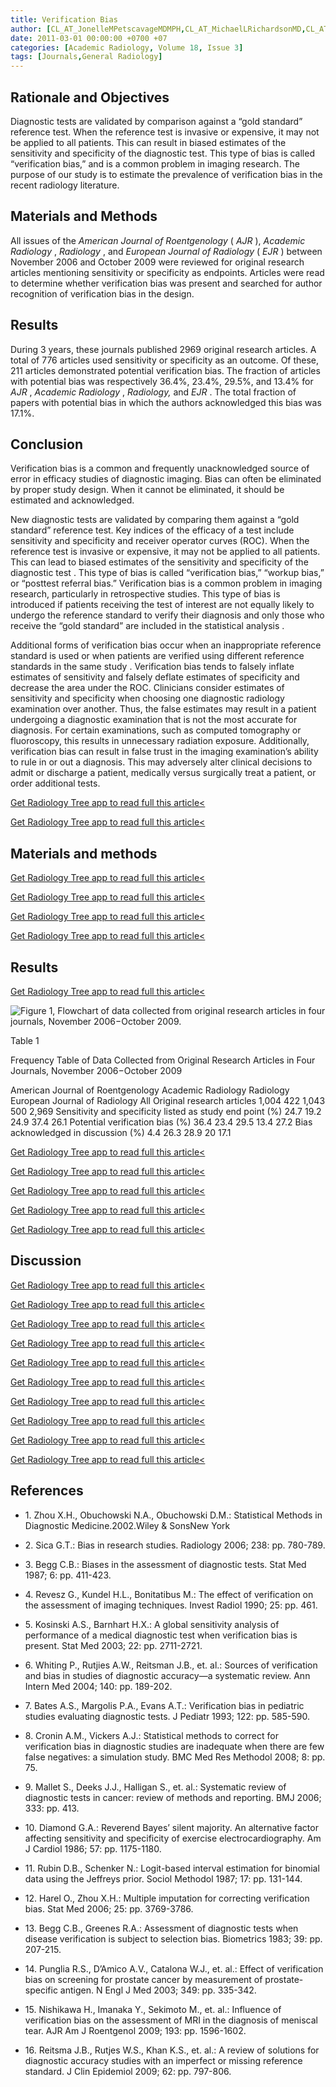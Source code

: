 ```yaml
---
title: Verification Bias
author: [CL_AT_JonelleMPetscavageMDMPH,CL_AT_MichaelLRichardsonMD,CL_AT_RobertBCarrMD]
date: 2011-03-01 00:00:00 +0700 +07
categories: [Academic Radiology, Volume 18, Issue 3]
tags: [Journals,General Radiology]
---
```

## Rationale and Objectives

Diagnostic tests are validated by comparison against a “gold standard” reference test. When the reference test is invasive or expensive, it may not be applied to all patients. This can result in biased estimates of the sensitivity and specificity of the diagnostic test. This type of bias is called “verification bias,” and is a common problem in imaging research. The purpose of our study is to estimate the prevalence of verification bias in the recent radiology literature.

## Materials and Methods

All issues of the _American Journal of Roentgenology_ ( _AJR_ ), _Academic Radiology_ , _Radiology_ , and _European Journal of Radiology_ ( _EJR_ ) between November 2006 and October 2009 were reviewed for original research articles mentioning sensitivity or specificity as endpoints. Articles were read to determine whether verification bias was present and searched for author recognition of verification bias in the design.

## Results

During 3 years, these journals published 2969 original research articles. A total of 776 articles used sensitivity or specificity as an outcome. Of these, 211 articles demonstrated potential verification bias. The fraction of articles with potential bias was respectively 36.4%, 23.4%, 29.5%, and 13.4% for _AJR_ , _Academic Radiology_ , _Radiology,_ and _EJR_ . The total fraction of papers with potential bias in which the authors acknowledged this bias was 17.1%.

## Conclusion

Verification bias is a common and frequently unacknowledged source of error in efficacy studies of diagnostic imaging. Bias can often be eliminated by proper study design. When it cannot be eliminated, it should be estimated and acknowledged.

New diagnostic tests are validated by comparing them against a “gold standard” reference test. Key indices of the efficacy of a test include sensitivity and specificity and receiver operator curves (ROC). When the reference test is invasive or expensive, it may not be applied to all patients. This can lead to biased estimates of the sensitivity and specificity of the diagnostic test . This type of bias is called “verification bias,” “workup bias,” or “posttest referral bias.” Verification bias is a common problem in imaging research, particularly in retrospective studies. This type of bias is introduced if patients receiving the test of interest are not equally likely to undergo the reference standard to verify their diagnosis and only those who receive the “gold standard” are included in the statistical analysis .

Additional forms of verification bias occur when an inappropriate reference standard is used or when patients are verified using different reference standards in the same study . Verification bias tends to falsely inflate estimates of sensitivity and falsely deflate estimates of specificity and decrease the area under the ROC. Clinicians consider estimates of sensitivity and specificity when choosing one diagnostic radiology examination over another. Thus, the false estimates may result in a patient undergoing a diagnostic examination that is not the most accurate for diagnosis. For certain examinations, such as computed tomography or fluoroscopy, this results in unnecessary radiation exposure. Additionally, verification bias can result in false trust in the imaging examination’s ability to rule in or out a diagnosis. This may adversely alter clinical decisions to admit or discharge a patient, medically versus surgically treat a patient, or order additional tests.

[Get Radiology Tree app to read full this article<](https://clinicalpub.com/app)

[Get Radiology Tree app to read full this article<](https://clinicalpub.com/app)

## Materials and methods

[Get Radiology Tree app to read full this article<](https://clinicalpub.com/app)

[Get Radiology Tree app to read full this article<](https://clinicalpub.com/app)

[Get Radiology Tree app to read full this article<](https://clinicalpub.com/app)

[Get Radiology Tree app to read full this article<](https://clinicalpub.com/app)

## Results

[Get Radiology Tree app to read full this article<](https://clinicalpub.com/app)

![Figure 1, Flowchart of data collected from original research articles in four journals, November 2006−October 2009.](https://storage.googleapis.com/dl.dentistrykey.com/clinical/VerificationBias/0_1s20S1076633210005726.jpg)

Table 1


Frequency Table of Data Collected from Original Research Articles in Four Journals, November 2006−October 2009


American Journal of Roentgenology Academic Radiology Radiology European Journal of Radiology All Original research articles 1,004 422 1,043 500 2,969 Sensitivity and specificity listed as study end point (%) 24.7 19.2 24.9 37.4 26.1 Potential verification bias (%) 36.4 23.4 29.5 13.4 27.2 Bias acknowledged in discussion (%) 4.4 26.3 28.9 20 17.1

[Get Radiology Tree app to read full this article<](https://clinicalpub.com/app)

[Get Radiology Tree app to read full this article<](https://clinicalpub.com/app)

[Get Radiology Tree app to read full this article<](https://clinicalpub.com/app)

[Get Radiology Tree app to read full this article<](https://clinicalpub.com/app)

[Get Radiology Tree app to read full this article<](https://clinicalpub.com/app)

## Discussion

[Get Radiology Tree app to read full this article<](https://clinicalpub.com/app)

[Get Radiology Tree app to read full this article<](https://clinicalpub.com/app)

[Get Radiology Tree app to read full this article<](https://clinicalpub.com/app)

[Get Radiology Tree app to read full this article<](https://clinicalpub.com/app)

[Get Radiology Tree app to read full this article<](https://clinicalpub.com/app)

[Get Radiology Tree app to read full this article<](https://clinicalpub.com/app)

[Get Radiology Tree app to read full this article<](https://clinicalpub.com/app)

[Get Radiology Tree app to read full this article<](https://clinicalpub.com/app)

[Get Radiology Tree app to read full this article<](https://clinicalpub.com/app)

[Get Radiology Tree app to read full this article<](https://clinicalpub.com/app)

## References

- 1\. Zhou X.H., Obuchowski N.A., Obuchowski D.M.: Statistical Methods in Diagnostic Medicine.2002.Wiley & SonsNew York


- 2\. Sica G.T.: Bias in research studies. Radiology 2006; 238: pp. 780-789.


- 3\. Begg C.B.: Biases in the assessment of diagnostic tests. Stat Med 1987; 6: pp. 411-423.


- 4\. Revesz G., Kundel H.L., Bonitatibus M.: The effect of verification on the assessment of imaging techniques. Invest Radiol 1990; 25: pp. 461.


- 5\. Kosinski A.S., Barnhart H.X.: A global sensitivity analysis of performance of a medical diagnostic test when verification bias is present. Stat Med 2003; 22: pp. 2711-2721.


- 6\. Whiting P., Rutjies A.W., Reitsman J.B., et. al.: Sources of verification and bias in studies of diagnostic accuracy—a systematic review. Ann Intern Med 2004; 140: pp. 189-202.


- 7\. Bates A.S., Margolis P.A., Evans A.T.: Verification bias in pediatric studies evaluating diagnostic tests. J Pediatr 1993; 122: pp. 585-590.


- 8\. Cronin A.M., Vickers A.J.: Statistical methods to correct for verification bias in diagnostic studies are inadequate when there are few false negatives: a simulation study. BMC Med Res Methodol 2008; 8: pp. 75.


- 9\. Mallet S., Deeks J.J., Halligan S., et. al.: Systematic review of diagnostic tests in cancer: review of methods and reporting. BMJ 2006; 333: pp. 413.


- 10\. Diamond G.A.: Reverend Bayes’ silent majority. An alternative factor affecting sensitivity and specificity of exercise electrocardiography. Am J Cardiol 1986; 57: pp. 1175-1180.


- 11\. Rubin D.B., Schenker N.: Logit-based interval estimation for binomial data using the Jeffreys prior. Sociol Methodol 1987; 17: pp. 131-144.


- 12\. Harel O., Zhou X.H.: Multiple imputation for correcting verification bias. Stat Med 2006; 25: pp. 3769-3786.


- 13\. Begg C.B., Greenes R.A.: Assessment of diagnostic tests when disease verification is subject to selection bias. Biometrics 1983; 39: pp. 207-215.


- 14\. Punglia R.S., D’Amico A.V., Catalona W.J., et. al.: Effect of verification bias on screening for prostate cancer by measurement of prostate-specific antigen. N Engl J Med 2003; 349: pp. 335-342.


- 15\. Nishikawa H., Imanaka Y., Sekimoto M., et. al.: Influence of verification bias on the assessment of MRI in the diagnosis of meniscal tear. AJR Am J Roentgenol 2009; 193: pp. 1596-1602.


- 16\. Reitsma J.B., Rutjes W.S., Khan K.S., et. al.: A review of solutions for diagnostic accuracy studies with an imperfect or missing reference standard. J Clin Epidemiol 2009; 62: pp. 797-806.